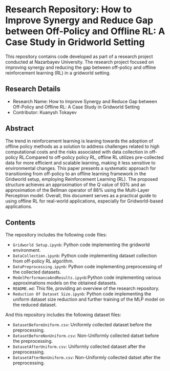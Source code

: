# Research Repository: How to Improve Synergy and Reduce Gap between Off-Policy and Offline RL: A Case Study in Gridworld Setting

This repository contains code developed as part of a research project conducted at Nazarbayev University. The research project focused on improving synergy and reducing the gap between off-policy and offline reinforcement learning (RL) in a gridworld setting.

## Research Details

- Research Name: How to Improve Synergy and Reduce Gap between Off-Policy and Offline RL: A Case Study in Gridworld Setting
- Contributor: Kuanysh Tokayev

## Abstract

The trend in reinforcement learning is leaning towards the adoption of offline policy methods as a solution to address challenges related to high computational costs and the risks associated with data collection in off-policy RL.Compared to off-policy policy RL, offline RL utilizes pre-collected data for more efficient and scalable learning, making it less sensitive to environmental changes. This paper presents a systematic approach for transitioning from off-policy to an offline learning framework in the Gridworld setup, employing Reinforcement Learning (RL). The proposed structure achieves an approximation of the Q value of 93\% and an approximation of the Bellman operator of 88\% using the Multi-Layer Perceptron model. Overall, this document serves as a practical guide to using offline RL for real-world applications, especially for Gridworld-based applications.

## Contents

The repository includes the following code files:

- `Gridworld Setup.ipynb`: Python code implementing the gridworld environment.
- `DataCollection.ipynb`: Python code implementing dataset collection from off-policy RL algorithm.
- `DataPreprocessing.ipynb`: Python code implementing preprocessing of the collected datasets.
- `ModelPerformanceAndResults.ipynb`:Python code implementing various approximations models on the obtained datasets.
- `README.md`: This file, providing an overview of the research repository.
- `Reduction Of Dataset Size.ipynb`: Python code implementing the uniform dataset size reduction and further training of the MLP model on the reduced dataset.

And this repository includes the following dataset files:

- `DatasetBeforeUniform.csv`: Uniformly collected dataset before the preprocessing.
- `DatasetBeforeNonUniform.csv`: Non-Uniformly collected datset before the preprocessing.
- `DatasetAfterUniform.csv`: Uniformly collected dataset after the preprocessing.
- `DatasetAfterNonUniform.csv`: Non-Uniformly collected datset after the preprocessing.
